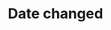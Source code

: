 ---
title: 'Date changed'
field: 'dcterms.modified'
slug: 'dcterms-modified'
description: 'Date when the resource was changed'
comment: 'Date in YYYY-MM-DD format. At the very least you must enter the year, but month and day is better if possible.'
required: False
module: 'Status'
cluster: 'Global'
policy: 'Date. Single value only.'
layout: 'home'
---